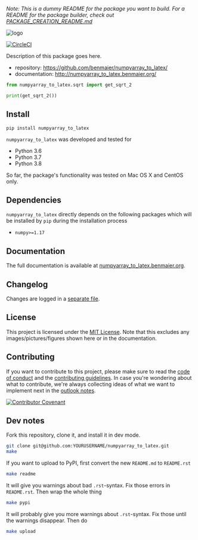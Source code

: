*Note: This is a dummy README for the package you want to build. For a README for the package builder, check out
[PACKAGE_CREATION_README.md](https://github.com/benmaier/numpyarray_to_latex/blob/main/PACKAGE_CREATION_README.md)*

![logo](https://github.com/benmaier/numpyarray_to_latex/raw/main/img/Fig1.png)

[![CircleCI](https://circleci.com/gh/benmaier/numpyarray_to_latex.svg?style=svg)](https://circleci.com/gh/benmaier/numpyarray_to_latex)

Description of this package goes here.

* repository: https://github.com/benmaier/numpyarray_to_latex/
* documentation: http://numpyarray_to_latex.benmaier.org/

```python
from numpyarray_to_latex.sqrt import get_sqrt_2

print(get_sqrt_2())
```

## Install

    pip install numpyarray_to_latex

`numpyarray_to_latex` was developed and tested for 

* Python 3.6
* Python 3.7
* Python 3.8

So far, the package's functionality was tested on Mac OS X and CentOS only.

## Dependencies

`numpyarray_to_latex` directly depends on the following packages which will be installed by `pip` during the installation process

* `numpy>=1.17`

## Documentation

The full documentation is available at [numpyarray_to_latex.benmaier.org](http://numpyarray_to_latex.benmaier.org).

## Changelog

Changes are logged in a [separate file](https://github.com/benmaier/numpyarray_to_latex/blob/main/CHANGELOG.md).

## License

This project is licensed under the [MIT License](https://github.com/benmaier/numpyarray_to_latex/blob/main/LICENSE).
Note that this excludes any images/pictures/figures shown here or in the documentation.

## Contributing

If you want to contribute to this project, please make sure to read the [code of conduct](https://github.com/benmaier/numpyarray_to_latex/blob/main/CODE_OF_CONDUCT.md) and the [contributing guidelines](https://github.com/benmaier/numpyarray_to_latex/blob/main/CONTRIBUTING.md). In case you're wondering about what to contribute, we're always collecting ideas of what we want to implement next in the [outlook notes](https://github.com/benmaier/numpyarray_to_latex/blob/main/OUTLOOK.md).

[![Contributor Covenant](https://img.shields.io/badge/Contributor%20Covenant-v1.4%20adopted-ff69b4.svg)](code-of-conduct.md)

## Dev notes

Fork this repository, clone it, and install it in dev mode.

```bash
git clone git@github.com:YOURUSERNAME/numpyarray_to_latex.git
make
```

If you want to upload to PyPI, first convert the new `README.md` to `README.rst`

```bash
make readme
```

It will give you warnings about bad `.rst`-syntax. Fix those errors in `README.rst`. Then wrap the whole thing 

```bash
make pypi
```

It will probably give you more warnings about `.rst`-syntax. Fix those until the warnings disappear. Then do

```bash
make upload
```
